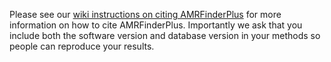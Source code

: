 Please see our [wiki instructions on citing AMRFinderPlus](https://github.com/ncbi/amr/wiki#citation) for more information on how to cite AMRFinderPlus. Importantly we ask that you include both the software version and database version in your methods so people can reproduce your results.
